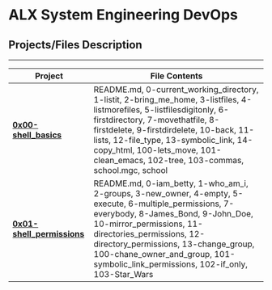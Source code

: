 # ALX System Engineering DevOps

## Projects/Files Description

--------------------------------------
|Project|File Contents|
|--|--|
|**[0x00-shell_basics](https://github.com/ikwuka/alx-system_engineering-devops/tree/master/0x00-shell_basics "0x00-shell_basics")**|README.md, 0-current_working_directory, 1-listit, 2-bring_me_home, 3-listfiles, 4-listmorefiles, 5-listfilesdigitonly, 6-firstdirectory, 7-movethatfile, 8-firstdelete, 9-firstdirdelete, 10-back, 11-lists, 12-file_type, 13-symbolic_link, 14-copy_html, 100-lets_move, 101-clean_emacs, 102-tree, 103-commas, school.mgc, school|
|**[0x01-shell_permissions](https://github.com/ikwuka/alx-system_engineering-devops/tree/master/0x01-shell_permissions "0x01-shell_permissions")**|README.md, 0-iam_betty, 1-who_am_i, 2-groups, 3-new_owner, 4-empty, 5-execute, 6-multiple_permissions, 7-everybody, 8-James_Bond, 9-John_Doe, 10-mirror_permissions, 11-directories_permissions, 12-directory_permissions, 13-change_group, 100-chane_owner_and_group, 101-symbolic_link_permissions, 102-if_only, 103-Star_Wars|
